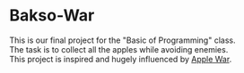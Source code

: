 # Bakso-War
This is our final project for the "Basic of Programming" class.  
The task is to collect all the apples while avoiding enemies.  
This project is inspired and hugely influenced by [Apple War](https://github.com/uriid1/ascii-c-game).  

